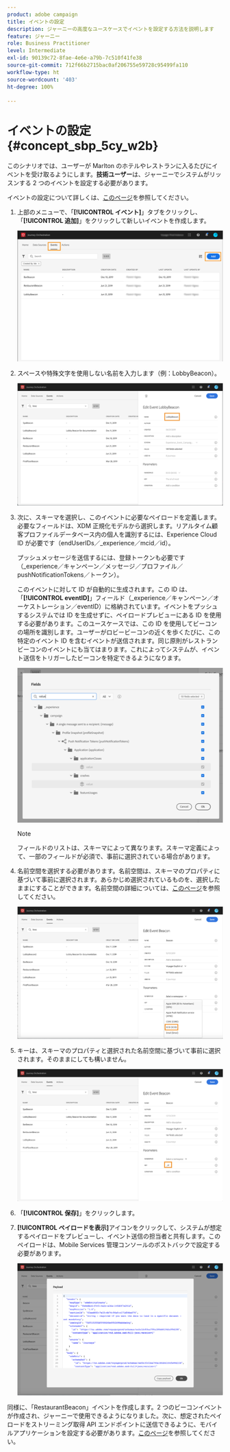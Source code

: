 ```yaml
---
product: adobe campaign
title: イベントの設定
description: ジャーニーの高度なユースケースでイベントを設定する方法を説明します
feature: ジャーニー
role: Business Practitioner
level: Intermediate
exl-id: 90139c72-8fae-4e6e-a79b-7c510f41fe38
source-git-commit: 712f66b2715bac0af206755e59728c95499fa110
workflow-type: ht
source-wordcount: '403'
ht-degree: 100%

---
```


# イベントの設定 {#concept_sbp_5cy_w2b}

このシナリオでは、ユーザーが Marlton のホテルやレストランに入るたびにイベントを受け取るようにします。**技術ユーザー**&#x200B;は、ジャーニーでシステムがリッスンする 2 つのイベントを設定する必要があります。

イベントの設定について詳しくは、[このページ](../event/about-events.md)を参照してください。

1. 上部のメニューで、「**[!UICONTROL イベント]**」タブをクリックし、「**[!UICONTROL 追加]**」をクリックして新しいイベントを作成します。

   ![](../assets/journeyuc1_1.png)

1. スペースや特殊文字を使用しない名前を入力します（例：LobbyBeacon）。

   ![](../assets/journeyuc2_1.png)

1. 次に、スキーマを選択し、このイベントに必要なペイロードを定義します。必要なフィールドは、XDM 正規化モデルから選択します。リアルタイム顧客プロファイルデータベース内の個人を識別するには、Experience Cloud ID が必要です（endUserIDs／_experience／mcid／id）。

   プッシュメッセージを送信するには、登録トークンも必要です（_experience／キャンペーン／メッセージ／プロファイル／pushNotificationTokens／トークン）。

   このイベントに対して ID が自動的に生成されます。この ID は、「**[!UICONTROL eventID]**」フィールド（_experience／キャンペーン／オーケストレーション／eventID）に格納されています。イベントをプッシュするシステムでは ID を生成せずに、ペイロードプレビューにある ID を使用する必要があります。このユースケースでは、この ID を使用してビーコンの場所を識別します。ユーザーがロビービーコンの近くを歩くたびに、この特定のイベント ID を含むイベントが送信されます。同じ原則がレストランビーコンのイベントにも当てはまります。これによってシステムが、イベント送信をトリガーしたビーコンを特定できるようになります。

   ![](../assets/journeyuc2_2.png)

   >[!NOTE]
   >
   >フィールドのリストは、スキーマによって異なります。スキーマ定義によって、一部のフィールドが必須で、事前に選択されている場合があります。

1. 名前空間を選択する必要があります。名前空間は、スキーマのプロパティに基づいて事前に選択されます。あらかじめ選択されているものを、選択したままにすることができます。名前空間の詳細については、[このページ](../event/selecting-the-namespace.md)を参照してください。

   ![](../assets/journeyuc2_4.png)

1. キーは、スキーマのプロパティと選択された名前空間に基づいて事前に選択されます。そのままにしても構いません。

   ![](../assets/journeyuc2_4bis.png)

1. 「**[!UICONTROL 保存]**」をクリックします。

1. **[!UICONTROL ペイロードを表示]**&#x200B;アイコンをクリックして、システムが想定するペイロードをプレビューし、イベント送信の担当者と共有します。このペイロードは、Mobile Services 管理コンソールのポストバックで設定する必要があります。

   ![](../assets/journeyuc2_5.png)

同様に、「RestaurantBeacon」イベントを作成します。2 つのビーコンイベントが作成され、ジャーニーで使用できるようになりました。次に、想定されたペイロードをストリーミング取得 API エンドポイントに送信できるように、モバイルアプリケーションを設定する必要があります。[このページ](../event/additional-steps-to-send-events-to-journey-orchestration.md)を参照してください。
